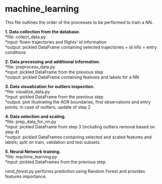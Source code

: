 # machine_learning

This file outlines the order of the processes to be performed to train a NN.


**1. Data collection from the database.**      
    *file: collect_data.py    
    *input: flown trajectories and flights' id information    
    *output: pickled DataFrame containing selected trajectories + id info + entry conditions
    
**2. Data processing and additional information.**      
    *file: preprocess_data.py     
    *input: pickled DataFrame from the previous step       
    *output: pickled DataFrame containing features and labels for a NN   

**3. Data visualization for outliers inspection.**    
    *file: visualize_data.py          
    *input: pickled DataFrame from the previous step          
    *output: plot illustrating the AOR boundaries, first observations and entry points; in case of outliers, update of step 2

**4. Data selection and scaling.**       
    *file: prep_data_for_nn.py        
    *input: pickled DataFrame from step 3 (including outliers removal based on step 4)       
    *output: pickled DataFrames containing selected and scaled features and labels; split on train, validation and test subsets.

**5. Neural Network training.**      
    *file: machine_learning.py     
    *input: pickled DataFrames from the previous step.    

*rand_forest.py* performs prediction using Random Forest and provides features importance. 

